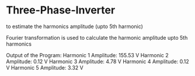 # Three-Phase-Inverter
to estimate the harmonics amplitude (upto 5th harmonic)

Fourier transformation is used to calculate the harmonic amplitude upto 5th harmonics

Output of the Program:
Harmonic 1 Amplitude: 155.53 V
Harmonic 2 Amplitude: 0.12 V
Harmonic 3 Amplitude: 4.78 V
Harmonic 4 Amplitude: 0.12 V
Harmonic 5 Amplitude: 3.32 V
